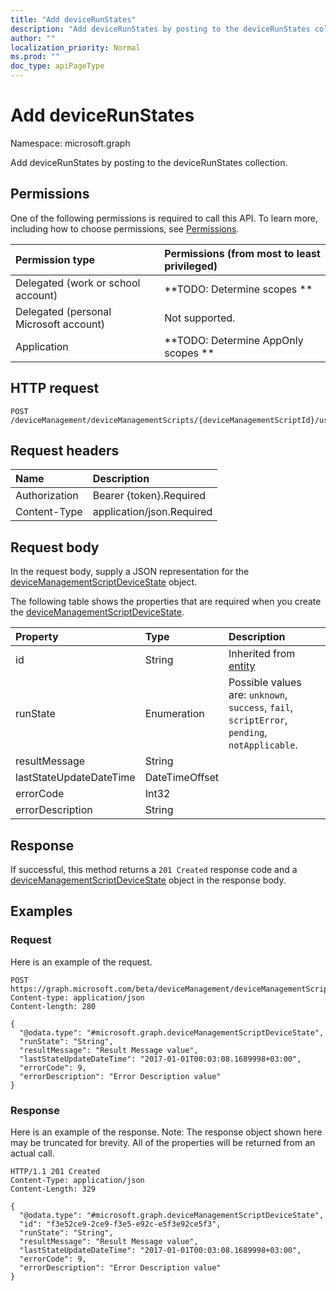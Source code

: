 ```yaml
---
title: "Add deviceRunStates"
description: "Add deviceRunStates by posting to the deviceRunStates collection."
author: ""
localization_priority: Normal
ms.prod: ""
doc_type: apiPageType
---
```


# Add deviceRunStates

Namespace: microsoft.graph

Add deviceRunStates by posting to the deviceRunStates collection.

## Permissions
One of the following permissions is required to call this API. To learn more, including how to choose permissions, see [Permissions](/concepts/permissions-reference.md).

|Permission type|Permissions (from most to least privileged)|
|:---|:---|
|Delegated (work or school account)|**TODO: Determine scopes **|
|Delegated (personal Microsoft account)|Not supported.|
|Application|**TODO: Determine AppOnly scopes **|

## HTTP request
<!-- {
  "blockType": "ignored"
}
-->
``` http
POST /deviceManagement/deviceManagementScripts/{deviceManagementScriptId}/userRunStates/{deviceManagementScriptUserStateId}/deviceRunStates/$ref
```

## Request headers
|Name|Description|
|:---|:---|
|Authorization|Bearer {token}.Required|
|Content-Type|application/json.Required|

## Request body
In the request body, supply a JSON representation for the [deviceManagementScriptDeviceState](../resources/devicemanagementscriptdevicestate.md) object.

The following table shows the properties that are required when you create the [deviceManagementScriptDeviceState](../resources/devicemanagementscriptdevicestate.md).

|Property|Type|Description|
|:---|:---|:---|
|id|String| Inherited from [entity](../resources/entity.md)|
|runState|Enumeration| Possible values are: `unknown`, `success`, `fail`, `scriptError`, `pending`, `notApplicable`.|
|resultMessage|String||
|lastStateUpdateDateTime|DateTimeOffset||
|errorCode|Int32||
|errorDescription|String||



## Response
If successful, this method returns a `201 Created` response code and a [deviceManagementScriptDeviceState](../resources/devicemanagementscriptdevicestate.md) object in the response body.

## Examples

### Request
Here is an example of the request.
<!-- {
  "blockType": "request",
  "name": "create_devicemanagementscriptdevicestate_from_"
}
-->
``` http
POST https://graph.microsoft.com/beta/deviceManagement/deviceManagementScripts/{deviceManagementScriptId}/userRunStates/{deviceManagementScriptUserStateId}/deviceRunStates
Content-type: application/json
Content-length: 280

{
  "@odata.type": "#microsoft.graph.deviceManagementScriptDeviceState",
  "runState": "String",
  "resultMessage": "Result Message value",
  "lastStateUpdateDateTime": "2017-01-01T00:03:08.1689998+03:00",
  "errorCode": 9,
  "errorDescription": "Error Description value"
}
```

### Response
Here is an example of the response. Note: The response object shown here may be truncated for brevity. All of the properties will be returned from an actual call.
<!-- {
  "blockType": "response",
  "truncated": true,
  "@odata.type": "microsoft.graph.devicemanagementscriptdevicestate"
}
-->
``` http
HTTP/1.1 201 Created
Content-Type: application/json
Content-Length: 329

{
  "@odata.type": "#microsoft.graph.deviceManagementScriptDeviceState",
  "id": "f3e52ce9-2ce9-f3e5-e92c-e5f3e92ce5f3",
  "runState": "String",
  "resultMessage": "Result Message value",
  "lastStateUpdateDateTime": "2017-01-01T00:03:08.1689998+03:00",
  "errorCode": 9,
  "errorDescription": "Error Description value"
}
```


